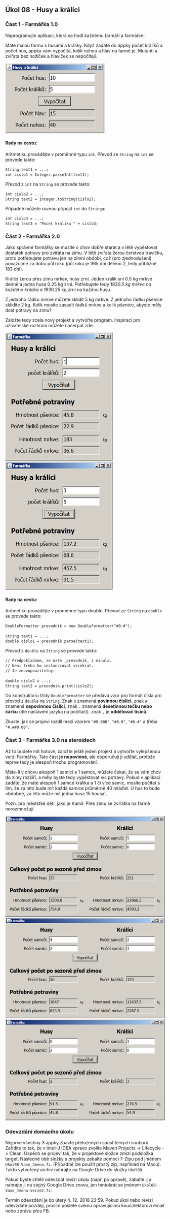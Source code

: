 Úkol 08 - Husy a králíci
-----------------------------------


### Část 1 - Farmářka 1.0

Naprogramujte aplikaci, která se hodí každému farmáři a farmářce.

Máte malou farmu s husami a králíky.
Když zadáte do appky počet králíků a počet hus, appka vám vypočítá,
kolik nohou a hlav na farmě je.
Mutanti a zvířata bez nožiček a hlaviček se nepočítají.

![Screenshot](img/ukol08-husy1.png)


#### Rady na cestu:

Aritmetiku provádějte v proměnné typu `int`.
Převod ze `String` na `int` se provede takto:
~~~~
String text1 = ...;
int cislo1 = Integer.parseInt(text1);
~~~~

Převod z `int` na `String` se provede takto:
~~~~
int cislo2 = ...;
String text2 = Integer.toString(cislo2);
~~~~

Případně můžete rovnou připojit `int` do `Stringu`:
~~~~
int cislo3 = ...;
String text3 = "Pocet kraliku " + cislo3;
~~~~
 


### Část 2 - Farmářka 2.0

Jako správné farmářky se musíte o chov dobře starat
a v létě vypěstovat dostatek potravy pro zvířata na zimu.
V létě zvířata žerou čerstvou travičku, proto potřebujete potravu jen na zimní období,
což (pro zjednodušení) považujme za dobu půl roku
(půl roku je 365 dní děleno 2, tedy přibližně 183 dní).

Králíci žerou přes zimu mrkev, husy zrní.
Jeden králík sní 0.5 kg mrkve denně a jedna husa 0.25 kg zrní.
Potřebujete tedy 183*0.5 kg mrkve na každého králíka a 183*0.25 kg zrní na každou husu.

Z jednoho řádku mrkve můžete sklidit 5 kg mrkve.
Z jednoho řádku pšenice sklidíte 2 kg.
Kolik musíte zasadit řádků mrkve a kolik pšenice, abyste měly dost potravy na zimu?

Založte tedy zcela nový projekt a vytvořte program.
Inspiraci pro uživatelské rozhraní můžete načerpat zde:

![Screenshot](img/ukol08-husy2a.png)
![Screenshot](img/ukol08-husy2b.png)


#### Rady na cestu:

Aritmetiku provádějte v proměnné typu double.
Převod ze `String` na `double` se provede takto:
~~~~
DoubleFormatter prevodnik = new DoubleFormatter("#0.#");

String text1 = ...;
double cislo1 = prevodnik.parse(text1);
~~~~

Převod z `double` na `String` se provede takto:
~~~~
// Predpokladame, ze mate _prevodnik_ z minula.
// Neni treba ho instanciovat vicekrat.
// Je znovupouzitelny. 

double cislo2 = ...;
String text2 = prevodnik.print(cislo2);
~~~~

Do konstruktoru třídy `DoubleFormatter` se předává vzor
pro formát čísla pro převod z `double` na `String`.
Znak `0` znamená **povinnou číslici**,
znak `#` znamená **nepovinnou číslici**,
znak `.` znamená **desetinnou tečku nebo čárku**
(dle nastavení jazyka na počítači).
znak `,` je **oddělovač tisíců**.

Zkuste, jak se projeví rozdíl mezi vzorem 
`"#0.000"`, `"#0.0"`, `"#0.#"` a třeba `"#,##0.00"`.



### Část 3 - Farmářka 3.0 na steroidech

Až to budete mít hotové, založte ještě jeden projekt
a vytvořte vylepšenou verzi Farmářky.
Tato část **je nepovinná**,
ale doporučuji ji udělat, protože teprve tady je
alespoň trochu programování.

Máte-li v chovu alespoň 1 samici a 1 samce, můžete čekat,
že se vám chov do zimy rozšíří, a měly byste tedy vypěstovat víc potravy.
Pokud v aplikaci zadáte, že máte alespoň 1 samce králíka a 1 či více samic,
musíte počítat s tím, že za léto bude mít každá samice průměrně 40 mláďat.
U hus to bude obdobné, za léto může mít jedna husa 15 housat.

Pozn. pro měststké děti, jako je Kamil: Přes zimu se zvířátka na farmě nerozmnožují.

![Screenshot](img/ukol08-husy3a.png)
![Screenshot](img/ukol08-husy3b.png)
![Screenshot](img/ukol08-husy3c.png)
                      



### Odevzdání domácího úkolu

Nejprve všechny 3 appky
zbavte přeložených spustitelných souborů.
Zařídíte to tak, že v IntelliJ IDEA vpravo zvolíte
Maven Projects -> Lifecycle -> Clean.
Úspěch se projeví tak, že v projektové složce zmizí
podsložka target.
Následně obě složky s projekty
zabalte pomocí 7-Zipu pod jménem `Ukol08-Vase_Jmeno.7z`.
(Případně lze použít prostý zip, například na Macu).
Takto vytvořený archív nahrajte na Google Drive
do složky `Ukol08`.

Pokud byste chtěli odevzdat revizi úkolu (např. po opravě),
zabalte ji a nahrajte ji na stejný Google Drive znovu,
jen tentokrát se jménem `Ukol08-Vase_Jmeno-verze2.7z`.

Termín odevzdání je do úterý 4. 12. 2018 23:59.
Pokud úkol nebo revizi odevzdáte později,
prosím pošlete svému opravujícímu kouči/lektorovi email nebo zprávu přes FB.
